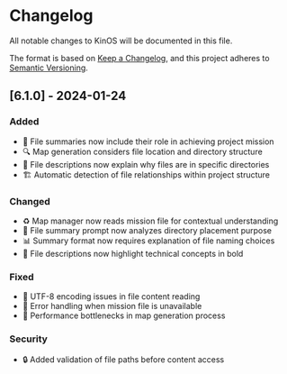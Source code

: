 # Changelog
All notable changes to KinOS will be documented in this file.

The format is based on [Keep a Changelog](https://keepachangelog.com/en/1.0.0/),
and this project adheres to [Semantic Versioning](https://semver.org/spec/v2.0.0.html).

## [6.1.0] - 2024-01-24

### Added
- 🎯 File summaries now include their role in achieving project mission
- 🔍 Map generation considers file location and directory structure
- 📝 File descriptions now explain why files are in specific directories
- 🏗️ Automatic detection of file relationships within project structure

### Changed
- ♻️ Map manager now reads mission file for contextual understanding
- 🔄 File summary prompt now analyzes directory placement purpose
- 📊 Summary format now requires explanation of file naming choices
- 🎨 File descriptions now highlight technical concepts in bold

### Fixed
- 🐛 UTF-8 encoding issues in file content reading
- 🔧 Error handling when mission file is unavailable
- 🚀 Performance bottlenecks in map generation process

### Security
- 🔒 Added validation of file paths before content access
